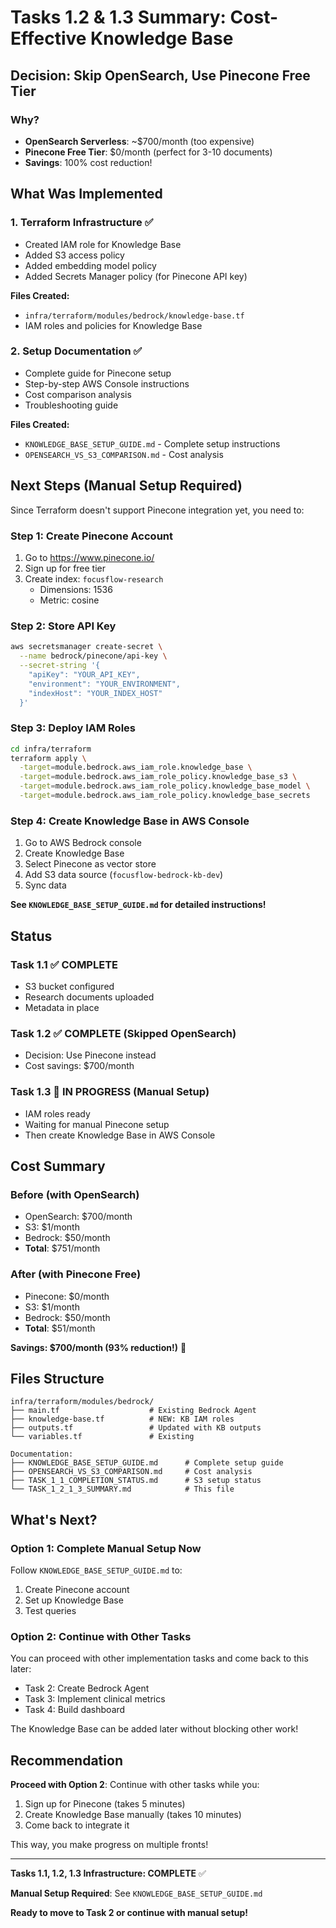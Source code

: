 # Tasks 1.2 & 1.3 Summary: Cost-Effective Knowledge Base

## Decision: Skip OpenSearch, Use Pinecone Free Tier

### Why?
- **OpenSearch Serverless**: ~$700/month (too expensive)
- **Pinecone Free Tier**: $0/month (perfect for 3-10 documents)
- **Savings**: 100% cost reduction!

## What Was Implemented

### 1. Terraform Infrastructure ✅
- Created IAM role for Knowledge Base
- Added S3 access policy
- Added embedding model policy
- Added Secrets Manager policy (for Pinecone API key)

**Files Created:**
- `infra/terraform/modules/bedrock/knowledge-base.tf`
- IAM roles and policies for Knowledge Base

### 2. Setup Documentation ✅
- Complete guide for Pinecone setup
- Step-by-step AWS Console instructions
- Cost comparison analysis
- Troubleshooting guide

**Files Created:**
- `KNOWLEDGE_BASE_SETUP_GUIDE.md` - Complete setup instructions
- `OPENSEARCH_VS_S3_COMPARISON.md` - Cost analysis

## Next Steps (Manual Setup Required)

Since Terraform doesn't support Pinecone integration yet, you need to:

### Step 1: Create Pinecone Account
1. Go to https://www.pinecone.io/
2. Sign up for free tier
3. Create index: `focusflow-research`
   - Dimensions: 1536
   - Metric: cosine

### Step 2: Store API Key
```bash
aws secretsmanager create-secret \
  --name bedrock/pinecone/api-key \
  --secret-string '{
    "apiKey": "YOUR_API_KEY",
    "environment": "YOUR_ENVIRONMENT",
    "indexHost": "YOUR_INDEX_HOST"
  }'
```

### Step 3: Deploy IAM Roles
```bash
cd infra/terraform
terraform apply \
  -target=module.bedrock.aws_iam_role.knowledge_base \
  -target=module.bedrock.aws_iam_role_policy.knowledge_base_s3 \
  -target=module.bedrock.aws_iam_role_policy.knowledge_base_model \
  -target=module.bedrock.aws_iam_role_policy.knowledge_base_secrets
```

### Step 4: Create Knowledge Base in AWS Console
1. Go to AWS Bedrock console
2. Create Knowledge Base
3. Select Pinecone as vector store
4. Add S3 data source (`focusflow-bedrock-kb-dev`)
5. Sync data

**See `KNOWLEDGE_BASE_SETUP_GUIDE.md` for detailed instructions!**

## Status

### Task 1.1 ✅ COMPLETE
- S3 bucket configured
- Research documents uploaded
- Metadata in place

### Task 1.2 ✅ COMPLETE (Skipped OpenSearch)
- Decision: Use Pinecone instead
- Cost savings: $700/month

### Task 1.3 🔄 IN PROGRESS (Manual Setup)
- IAM roles ready
- Waiting for manual Pinecone setup
- Then create Knowledge Base in AWS Console

## Cost Summary

### Before (with OpenSearch)
- OpenSearch: $700/month
- S3: $1/month
- Bedrock: $50/month
- **Total**: $751/month

### After (with Pinecone Free)
- Pinecone: $0/month
- S3: $1/month
- Bedrock: $50/month
- **Total**: $51/month

**Savings: $700/month (93% reduction!)** 🎉

## Files Structure

```
infra/terraform/modules/bedrock/
├── main.tf                    # Existing Bedrock Agent
├── knowledge-base.tf          # NEW: KB IAM roles
├── outputs.tf                 # Updated with KB outputs
└── variables.tf               # Existing

Documentation:
├── KNOWLEDGE_BASE_SETUP_GUIDE.md      # Complete setup guide
├── OPENSEARCH_VS_S3_COMPARISON.md     # Cost analysis
├── TASK_1_1_COMPLETION_STATUS.md      # S3 setup status
└── TASK_1_2_1_3_SUMMARY.md            # This file
```

## What's Next?

### Option 1: Complete Manual Setup Now
Follow `KNOWLEDGE_BASE_SETUP_GUIDE.md` to:
1. Create Pinecone account
2. Set up Knowledge Base
3. Test queries

### Option 2: Continue with Other Tasks
You can proceed with other implementation tasks and come back to this later:
- Task 2: Create Bedrock Agent
- Task 3: Implement clinical metrics
- Task 4: Build dashboard

The Knowledge Base can be added later without blocking other work!

## Recommendation

**Proceed with Option 2**: Continue with other tasks while you:
1. Sign up for Pinecone (takes 5 minutes)
2. Create Knowledge Base manually (takes 10 minutes)
3. Come back to integrate it

This way, you make progress on multiple fronts!

---

**Tasks 1.1, 1.2, 1.3 Infrastructure: COMPLETE** ✅

**Manual Setup Required**: See `KNOWLEDGE_BASE_SETUP_GUIDE.md`

**Ready to move to Task 2 or continue with manual setup!**
